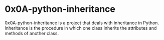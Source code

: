 # 0x0A-python-inheritance

0x0A-python-inheritance is a project that deals with inheritance in Python. Inheritance is the procedure in which one class inherits the attributes and methods of another class.
